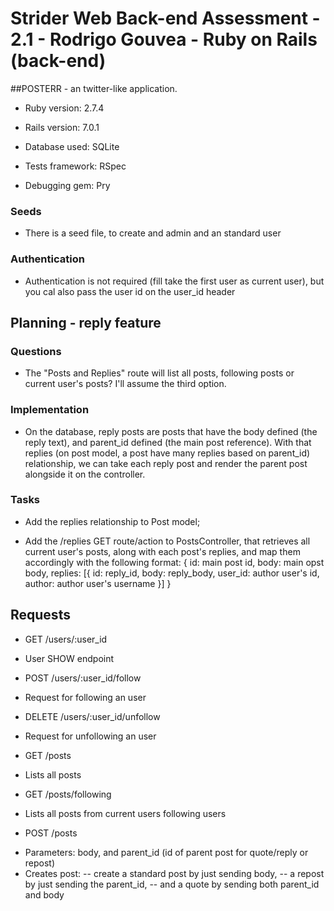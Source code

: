# Strider Web Back-end Assessment - 2.1 - Rodrigo Gouvea - Ruby on Rails (back-end)

##POSTERR - an twitter-like application.

* Ruby version: 2.7.4

* Rails version: 7.0.1

* Database used: SQLite

* Tests framework: RSpec

* Debugging gem: Pry

### Seeds

* There is a seed file, to create and admin and an standard user

### Authentication

* Authentication is not required (fill take the first user as current user), but you cal also pass the user id on the user_id header

## Planning - reply feature

### Questions
* The "Posts and Replies" route will list all posts, following posts or current user's posts? I'll assume the third option.

### Implementation
* On the database, reply posts are posts that have the body defined (the reply text), and parent_id defined (the main post reference). With that replies (on post model, a post have many replies based on parent_id) relationship, we can take each reply post and render the parent post alongside it on the controller.

### Tasks

* Add the replies relationship to Post model;

* Add the /replies GET route/action to PostsController, that retrieves all current user's posts, along with each post's replies, and map them accordingly with the following format:
  {
    id: main post id,
    body: main opst body,
    replies: [{
      id: reply_id,
      body: reply_body,
      user_id: author user's id,
      author: author user's username
    }] 
  }

## Requests

* GET /users/:user_id
- User SHOW endpoint

* POST /users/:user_id/follow
- Request for following an user

* DELETE /users/:user_id/unfollow
- Request for unfollowing an user

* GET /posts
- Lists all posts

* GET /posts/following
- Lists all posts from current users following users

* POST /posts
- Parameters: body, and parent_id (id of parent post for quote/reply or repost)
- Creates post:
-- create a standard post by just sending body,
-- a repost by just sending the parent_id,
-- and a quote by sending both parent_id and body
